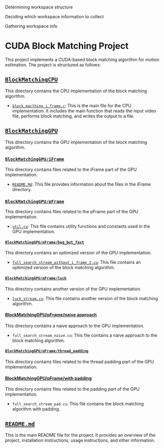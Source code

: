 Determining workspace structure

Deciding which workspace information to collect

Gathering workspace info

# CUDA Block Matching Project

This project implements a CUDA-based block matching algorithm for motion estimation. The project is structured as follows:

## [`BlockMatchingCPU`](command:_github.copilot.openRelativePath?%5B%7B%22scheme%22%3A%22file%22%2C%22authority%22%3A%22%22%2C%22path%22%3A%22%2Fhome%2Fwad098%2FBlockMatchingOffical%2FBlockMatchingCPU%22%2C%22query%22%3A%22%22%2C%22fragment%22%3A%22%22%7D%5D "/home/wad098/BlockMatchingOffical/BlockMatchingCPU")

This directory contains the CPU implementation of the block matching algorithm.

- [`block_macthing_i_frame.c`](command:_github.copilot.openSymbolInFile?%5B%22BlockMatchingCPU%2Fblock_macthing_i_frame.c%22%2C%22block_macthing_i_frame.c%22%5D "BlockMatchingCPU/block_macthing_i_frame.c"): This is the main file for the CPU implementation. It includes the main function that reads the input video file, performs block matching, and writes the output to a file.

## [`BlockMatchingGPU`](command:_github.copilot.openRelativePath?%5B%7B%22scheme%22%3A%22file%22%2C%22authority%22%3A%22%22%2C%22path%22%3A%22%2Fhome%2Fwad098%2FBlockMatchingOffical%2FBlockMatchingGPU%22%2C%22query%22%3A%22%22%2C%22fragment%22%3A%22%22%7D%5D "/home/wad098/BlockMatchingOffical/BlockMatchingGPU")

This directory contains the GPU implementation of the block matching algorithm.

### [`BlockMatchingGPU/iFrame`](command:_github.copilot.openRelativePath?%5B%7B%22scheme%22%3A%22file%22%2C%22authority%22%3A%22%22%2C%22path%22%3A%22%2Fhome%2Fwad098%2FBlockMatchingOffical%2FBlockMatchingGPU%2FiFrame%22%2C%22query%22%3A%22%22%2C%22fragment%22%3A%22%22%7D%5D "/home/wad098/BlockMatchingOffical/BlockMatchingGPU/iFrame")

This directory contains files related to the iFrame part of the GPU implementation.

- [`README.Md`](command:_github.copilot.openSymbolInFile?%5B%22BlockMatchingGPU%2FiFrame%2FREADME.Md%22%2C%22README.Md%22%5D "BlockMatchingGPU/iFrame/README.Md"): This file provides information about the files in the iFrame directory.

### [`BlockMatchingGPU/pFrame`](command:_github.copilot.openRelativePath?%5B%7B%22scheme%22%3A%22file%22%2C%22authority%22%3A%22%22%2C%22path%22%3A%22%2Fhome%2Fwad098%2FBlockMatchingOffical%2FBlockMatchingGPU%2FpFrame%22%2C%22query%22%3A%22%22%2C%22fragment%22%3A%22%22%7D%5D "/home/wad098/BlockMatchingOffical/BlockMatchingGPU/pFrame")

This directory contains files related to the pFrame part of the GPU implementation.

- [`util.cu`](command:_github.copilot.openSymbolInFile?%5B%22BlockMatchingGPU%2FpFrame%2Futil.cu%22%2C%22util.cu%22%5D "BlockMatchingGPU/pFrame/util.cu"): This file contains utility functions and constants used in the GPU implementation.

#### [`BlockMatchingGPU/pFrame/bug_but_fast`](command:_github.copilot.openRelativePath?%5B%7B%22scheme%22%3A%22file%22%2C%22authority%22%3A%22%22%2C%22path%22%3A%22%2Fhome%2Fwad098%2FBlockMatchingOffical%2FBlockMatchingGPU%2FpFrame%2Fbug_but_fast%22%2C%22query%22%3A%22%22%2C%22fragment%22%3A%22%22%7D%5D "/home/wad098/BlockMatchingOffical/BlockMatchingGPU/pFrame/bug_but_fast")

This directory contains an optimized version of the GPU implementation.

- [`full_search_stream_without_i_frame_2.cu`](command:_github.copilot.openSymbolInFile?%5B%22BlockMatchingGPU%2FpFrame%2Fbug_but_fast%2Ffull_search_stream_without_i_frame_2.cu%22%2C%22full_search_stream_without_i_frame_2.cu%22%5D "BlockMatchingGPU/pFrame/bug_but_fast/full_search_stream_without_i_frame_2.cu"): This file contains an optimized version of the block matching algorithm.

#### [`BlockMatchingGPU/pFrame/luck`](command:_github.copilot.openRelativePath?%5B%7B%22scheme%22%3A%22file%22%2C%22authority%22%3A%22%22%2C%22path%22%3A%22%2Fhome%2Fwad098%2FBlockMatchingOffical%2FBlockMatchingGPU%2FpFrame%2Fluck%22%2C%22query%22%3A%22%22%2C%22fragment%22%3A%22%22%7D%5D "/home/wad098/BlockMatchingOffical/BlockMatchingGPU/pFrame/luck")

This directory contains another version of the GPU implementation.

- [`luck_stream.cu`](command:_github.copilot.openSymbolInFile?%5B%22BlockMatchingGPU%2FpFrame%2Fluck%2Fluck_stream.cu%22%2C%22luck_stream.cu%22%5D "BlockMatchingGPU/pFrame/luck/luck_stream.cu"): This file contains another version of the block matching algorithm.

#### [BlockMatchingGPU/pFrame/naive approach](BlockMatchingGPU/pFrame/naive%20approach)

This directory contains a naive approach to the GPU implementation.

- `full_search_stream_naive.cu`: This file contains a naive approach to the block matching algorithm.

#### [`BlockMatchingGPU/pFrame/thread_padding`](command:_github.copilot.openRelativePath?%5B%7B%22scheme%22%3A%22file%22%2C%22authority%22%3A%22%22%2C%22path%22%3A%22%2Fhome%2Fwad098%2FBlockMatchingOffical%2FBlockMatchingGPU%2FpFrame%2Fthread_padding%22%2C%22query%22%3A%22%22%2C%22fragment%22%3A%22%22%7D%5D "/home/wad098/BlockMatchingOffical/BlockMatchingGPU/pFrame/thread_padding")

This directory contains files related to the thread padding part of the GPU implementation.

#### [BlockMatchingGPU/pFrame/with padding](BlockMatchingGPU/pFrame/with%20padding)

This directory contains files related to the padding part of the GPU implementation.

- `full_search_stream_pad.cu`: This file contains the block matching algorithm with padding.

## [`README.md`](command:_github.copilot.openRelativePath?%5B%7B%22scheme%22%3A%22file%22%2C%22authority%22%3A%22%22%2C%22path%22%3A%22%2Fhome%2Fwad098%2FBlockMatchingOffical%2FREADME.md%22%2C%22query%22%3A%22%22%2C%22fragment%22%3A%22%22%7D%5D "/home/wad098/BlockMatchingOffical/README.md")

This is the main README file for the project. It provides an overview of the project, installation instructions, usage instructions, and other information.